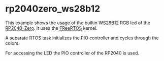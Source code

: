 # rp2040zero_ws28b12

This example shows the usage of the builtin WS28B12 RGB led of the [RP2040-Zero](https://www.waveshare.com/wiki/RP2040-Zero). It uses the [FReeRTOS](https://www.freertos.org) kernel.

A separate RTOS task initializes the PIO controller and cycles through the colors.

For accessing the LED the PIO controller of the RP2040 is used.
